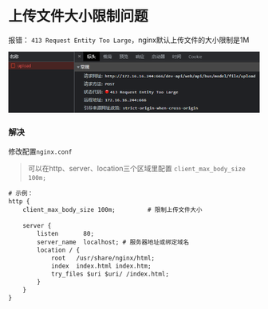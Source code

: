 # 上传文件大小限制问题

报错： `413 Request Entity Too Large`，nginx默认上传文件的大小限制是1M

![img.png](images/413-file.png)

### 解决

修改配置`nginx.conf`

> 可以在http、server、location三个区域里配置 `client_max_body_size 100m;`

```
# 示例：
http {
    client_max_body_size 100m;         # 限制上传文件大小

    server {
        listen       80;
        server_name  localhost; # 服务器地址或绑定域名
        location / {
            root   /usr/share/nginx/html;
            index  index.html index.htm;
            try_files $uri $uri/ /index.html;
        }
    }
}
```